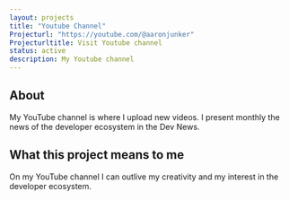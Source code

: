 ```yaml
---
layout: projects
title: "Youtube Channel"
Projecturl: "https://youtube.com/@aaronjunker"
Projecturltitle: Visit Youtube channel
status: active
description: My Youtube channel
---
```


## About

My YouTube channel is where I upload new videos. I present monthly the news of the developer ecosystem in the Dev News.

## What this project means to me

On my YouTube channel I can outlive my creativity and my interest in the developer ecosystem.
